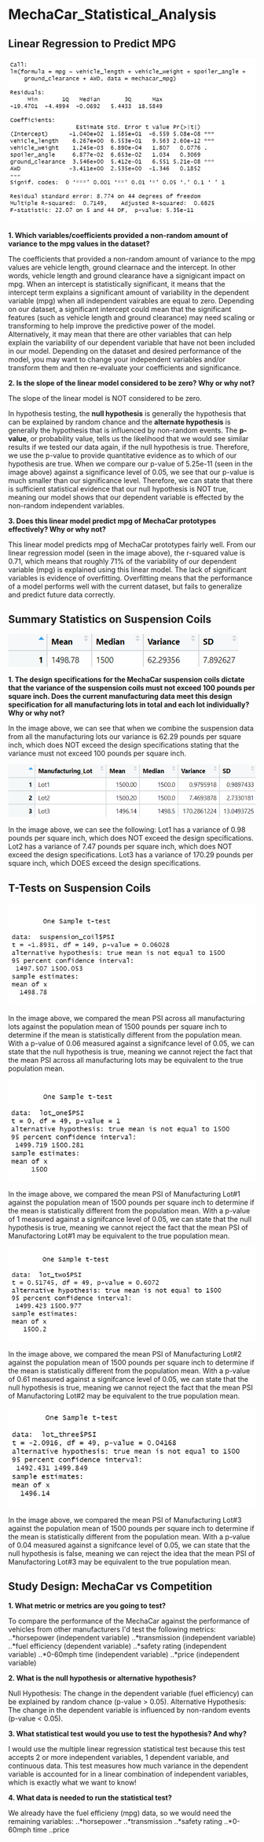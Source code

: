 # MechaCar_Statistical_Analysis

## Linear Regression to Predict MPG
![deliverable_one](https://github.com/dgeroux/MechaCar_Statistical_Analysis/blob/main/Resources/deliverable_one.png)

**1. Which variables/coefficients provided a non-random amount of variance to the mpg values in the dataset?**

The coefficients that provided a non-random amount of variance to the mpg values are vehicle length, ground clearnace and the intercept. In other words, vehicle length and ground clearance have a signigicant impact on mpg. When an intercept is statistically significant, it means that the intercept term explains a significant amount of variability in the dependent variable (mpg) when all independent vairables are equal to zero. Depending on our dataset, a significant intercept could mean that the significant features (such as vehicle length and ground clearance) may need scaling or transforming to help improve the predictive power of the model. Alternatively, it may mean that there are other variables that can help explain the variability of our dependent variable that have not been included in our model. Depending on the dataset and desired performance of the model, you may want to change your independent variables and/or transform them and then re-evaluate your coefficients and significance.

**2. Is the slope of the linear model considered to be zero? Why or why not?**

The slope of the linear model is NOT considered to be zero.

In hypothesis testing, the **null hypothesis** is generally the hypothesis that can be explained by random chance and the **alternate hypothesis** is generally the hypothesis that is influenced by non-random events. 
The **p-value**, or probability value, tells us the likelihood that we would see similar results if we tested our data again, if the null hypothesis is true. Therefore, we use the p-value to provide quantitative evidence as to which of our hypothesis are true. 
When we compare our p-value of 5.25e-11 (seen in the image above) against a significance level of 0.05, we see that our p-value is much smaller than our significance level. Therefore, we can state that there is sufficient statistical evidence that our null hypothesis is NOT true, meaning our model shows that our dependent variable is effected by the non-random independent variables.

**3. Does this linear model predict mpg of MechaCar prototypes effectively? Why or why not?**

This linear model predicts mpg of MechaCar prototypes fairly well. From our linear regression model (seen in the image above), the r-squared value is 0.71, which means that roughly 71% of the variability of our dependent variable (mpg) is explained using this linear model.
The lack of significant variables is evidence of overfitting. Overfitting means that the performance of a model performs well with the current dataset, but fails to generalize and predict future data correctly. 

## Summary Statistics on Suspension Coils
![deliverable_two.one](https://github.com/dgeroux/MechaCar_Statistical_Analysis/blob/main/Resources/deliverable_two.one)

**1. The design specifications for the MechaCar suspension coils dictate that the variance of the suspension coils must not exceed 100 pounds per square inch. Does the current manufacturing data meet this design specification for all manufacturing lots in total and each lot individually? Why or why not?**

In the image above, we can see that when we combine the suspension data from all the manufacturing lots our variance is 62.29 pounds per square inch, which does NOT exceed the design specifications stating that the variance must not exceed 100 pounds per square inch.

![deliverable_two.two](https://github.com/dgeroux/MechaCar_Statistical_Analysis/blob/main/Resources/deliverable_two.two.png)

In the image above, we can see the following:
Lot1 has a variance of 0.98 pounds per square inch, which does NOT exceed the design specifications.
Lot2 has a variance of 7.47 pounds per square inch, which does NOT exceed the design specifications.
Lot3 has a variance of 170.29 pounds per square inch, which DOES exceed the design specifications. 

## T-Tests on Suspension Coils

![d3](https://github.com/dgeroux/MechaCar_Statistical_Analysis/blob/main/Resources/deliverable_three.png)

In the image above, we compared the mean PSI across all manufacturing lots against the population mean of 1500 pounds per square inch to determine if the mean is statistically different from the population mean. With a p-value of 0.06 measured against a signifcance level of 0.05, we can state that the null hypothesis is true, meaning we cannot reject the fact that the mean PSI across all manufacturing lots may be equivalent to the true population mean.

![d3.1](https://github.com/dgeroux/MechaCar_Statistical_Analysis/blob/main/Resources/deliverable_three_lot1.png)

In the image above, we compared the mean PSI of Manufacturing Lot#1 against the population mean of 1500 pounds per square inch to determine if the mean is statistically different from the population mean. With a p-value of 1 measured against a signifcance level of 0.05, we can state that the null hypothesis is true, meaning we cannot reject the fact that the mean PSI of Manufactoring Lot#1 may be equivalent to the true population mean.

![d3.2](https://github.com/dgeroux/MechaCar_Statistical_Analysis/blob/main/Resources/deliverable_three_lot2.png)

In the image above, we compared the mean PSI of Manufacturing Lot#2 against the population mean of 1500 pounds per square inch to determine if the mean is statistically different from the population mean. With a p-value of 0.61 measured against a signifcance level of 0.05, we can state that the null hypothesis is true, meaning we cannot reject the fact that the mean PSI of Manufactoring Lot#2 may be equivalent to the true population mean.

![d3.3](https://github.com/dgeroux/MechaCar_Statistical_Analysis/blob/main/Resources/deliverable_three_lot3.png)

In the image above, we compared the mean PSI of Manufacturing Lot#3 against the population mean of 1500 pounds per square inch to determine if the mean is statistically different from the population mean. With a p-value of 0.04 measured against a signifcance level of 0.05, we can state that the null hypothesis is false, meaning we can reject the idea that the mean PSI of Manufactoring Lot#3 may be equivalent to the true population mean.

## Study Design: MechaCar vs Competition 
**1. What metric or metrics are you going to test?**

To compare the performance of the MechaCar against the performance of vehicles from other manufacturers I'd test the following metrics:
..*horsepower (independent variable)
..*transmission (independent variable)
..*fuel efficiency (dependent variable)
..*safety rating (independent variable)
..*0-60mph time (independent variable)
..*price (independent variable)

**2. What is the null hypothesis or alternative hypothesis?**

Null Hypothesis: The change in the dependent variable (fuel efficiency) can be explained by random chance (p-value > 0.05).
Alternative Hypothesis: The change in the dependent variable is influenced by non-random events (p-value < 0.05).

**3. What statistical test would you use to test the hypothesis? And why?**

I would use the multiple linear regression statistical test because this test accepts 2 or more independent variables, 1 dependent variable, and continuous data. This test measures how much variance in the dependent variable is accounted for in a linear combination of independent variables, which is exactly what we want to know!

**4. What data is needed to run the statistical test?**

We already have the fuel efficieny (mpg) data, so we would need the remaining variables:
..*horsepower
..*transmission
..*safety rating
..*0-60mph time
..price
